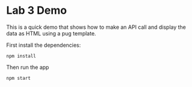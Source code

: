 # Lab 3 Demo

This is a quick demo that shows how to make an API call and display the data as HTML using a pug template.

First install the dependencies:

`npm install`

Then run the app

`npm start`
